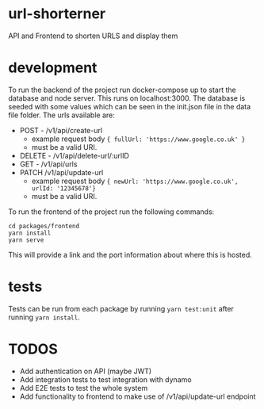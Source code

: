 # url-shorterner
API and Frontend to shorten URLS and display them

# development
To run the backend of the project run docker-compose up to start the database and node server. This runs on localhost:3000. The database is seeded with some values which can be seen in the init.json file in the data file folder.
The urls available are:  
* POST - /v1/api/create-url 
  - example request body  `{ fullUrl: 'https://www.google.co.uk' }` 
  - must be a valid URI.
* DELETE - /v1/api/delete-url/:urlID
* GET - /v1/api/urls 
* PATCH /v1/api/update-url 
  - example request body `{ newUrl: 'https://www.google.co.uk', urlId: '12345678'}` 
  - must be a valid URI.



To run the frontend of the project run the following commands: 
```
cd packages/frontend
yarn install
yarn serve
```
This will provide a link and the port information about where this is hosted.

# tests
Tests can be run from each package by running `yarn test:unit` after running `yarn install`.

# TODOS
* Add authentication on API (maybe JWT)
* Add integration tests to test integration with dynamo
* Add E2E tests to test the whole system
* Add functionality to frontend to make use of /v1/api/update-url endpoint 
